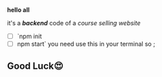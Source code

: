 **hello all**

it's a ***backend*** code of a *course selling website* 

 - [ ] `npm init
 - [ ] npm start`
you need use this in your terminal 
so ;
## Good Luck😍
